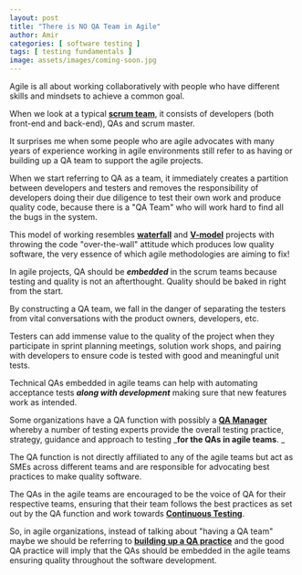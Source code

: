 ```yaml
---
layout: post
title: "There is NO QA Team in Agile"
author: Amir
categories: [ software testing ]
tags: [ testing fundamentals ]
image: assets/images/coming-soon.jpg
---
```



Agile is all about working collaboratively with people who have different skills and mindsets to achieve a common goal.

When we look at a typical **[scrum team](http://www.testingexcellence.com/overview-of-scrum-agile-development-methodology/)**, it consists of developers (both front-end and back-end), QAs and scrum master.

It surprises me when some people who are agile advocates with many years of experience working in agile environments still refer to as having or building up a QA team to support the agile projects.

When we start referring to QA as a team, it immediately creates a partition between developers and testers and removes the responsibility of developers doing their due diligence to test their own work and produce quality code, because there is a "QA Team" who will work hard to find all the bugs in the system.

This model of working resembles **[waterfall](http://www.testingexcellence.com/waterfall-model/)** and **[V-model](http://www.testingexcellence.com/v-model-in-software-testing/)** projects with throwing the code "over-the-wall" attitude which produces low quality software, the very essence of which agile methodologies are aiming to fix!

In agile projects, QA should be _**embedded**_ in the scrum teams because testing and quality is not an afterthought. Quality should be baked in right from the start.

By constructing a QA team, we fall in the danger of separating the testers from vital conversations with the product owners, developers, etc.

Testers can add immense value to the quality of the project when they participate in sprint planning meetings, solution work shops, and pairing with developers to ensure code is tested with good and meaningful unit tests.

Technical QAs embedded in agile teams can help with automating acceptance tests _**along with development**_ making sure that new features work as intended.

Some organizations have a QA function with possibly a **[QA Manager](http://www.testingexcellence.com/role-of-qa-manager-in-agile-project/)** whereby a number of testing experts provide the overall testing practice, strategy, guidance and approach to testing _**for the QAs in agile teams**. _

The QA function is not directly affiliated to any of the agile teams but act as SMEs across different teams and are responsible for advocating best practices to make quality software.

The QAs in the agile teams are encouraged to be the voice of QA for their respective teams, ensuring that their team follows the best practices as set out by the QA function and work towards **[Continuous Testing](http://www.testingexcellence.com/best-practices-for-continuous-testing-in-agile/)**.

So, in agile organizations, instead of talking about "having a QA team" maybe we should be referring to **[building up a QA practice](http://www.testingexcellence.com/how-to-setup-a-qa-function-from-scratch-for-agile-projects/)** and the good QA practice will imply that the QAs should be embedded in the agile teams ensuring quality throughout the software development.